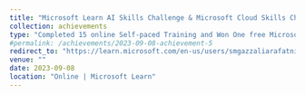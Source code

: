 ```yaml
---
title: "Microsoft Learn AI Skills Challenge & Microsoft Cloud Skills Challenge, Participant"
collection: achievements
type: "Completed 15 online Self‑paced Training and Won One free Microsoft certification exam. Modules:176 , Training Time: 138 Hours and Passed Azure AI Fundamentals‑ AI900, Obtained marks: 816/1000."
#permalink: /achievements/2023-09-08-achievement-5
redirect_to: "https://learn.microsoft.com/en-us/users/smgazzaliarafatnishan-4645/credentials/26e51c20de6defe8"
venue: ""
date: 2023-09-08
location: "Online | Microsoft Learn"
---
```


